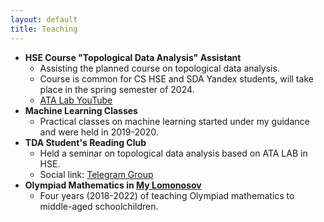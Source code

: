 ```yaml
---
layout: default
title: Teaching
---
```


- **HSE Course "Topological Data Analysis" Assistant**
  - Assisting the planned course on topological data analysis.
  - Course is common for CS HSE and SDA Yandex students, will take place in the spring semester of 2024.
  - [ATA Lab YouTube](https://www.youtube.com/playlist?list=PL0thiIv9RYSLmZyHYCRR2lG0dYJXhagDN)
- **Machine Learning Classes**
  - Practical classes on machine learning started under my guidance and were held in 2019-2020.
- **TDA Student's Reading Club**
  - Held a seminar on topological data analysis based on ATA LAB in HSE.
  - Social link: [Telegram Group](https://t.me/+fQmTNJUBX9I0MGJi)
- **Olympiad Mathematics in [My Lomonosov](https://my-lomonosov.ru)**
  - Four years (2018-2022) of teaching Olympiad mathematics to middle-aged schoolchildren.
